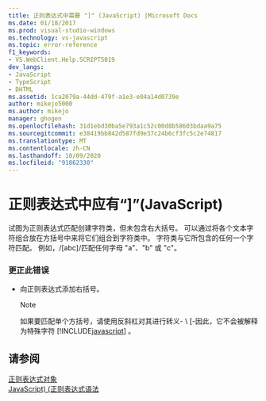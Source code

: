 ```yaml
---
title: 正则表达式中需要 "]" (JavaScript) |Microsoft Docs
ms.date: 01/18/2017
ms.prod: visual-studio-windows
ms.technology: vs-javascript
ms.topic: error-reference
f1_keywords:
- VS.WebClient.Help.SCRIPT5019
dev_langs:
- JavaScript
- TypeScript
- DHTML
ms.assetid: 1ca2079a-44dd-479f-a1e3-e04a14d0739e
author: mikejo5000
ms.author: mikejo
manager: ghogen
ms.openlocfilehash: 31d1ebd30ba5e793a1c52c00d8b58603bdaa9a75
ms.sourcegitcommit: e38419bb842d587fd9e37c24b6cf3fc5c2e74817
ms.translationtype: MT
ms.contentlocale: zh-CN
ms.lasthandoff: 10/09/2020
ms.locfileid: "91862330"
---
```

# <a name="expected--in-regular-expression-javascript"></a>正则表达式中应有“]”(JavaScript)
试图为正则表达式匹配创建字符类，但未包含右大括号。 可以通过将各个文本字符组合放在方括号中来将它们组合到字符类中。 字符类与它所包含的任何一个字符匹配。 例如，/[abc]/匹配任何字母 "a"、"b" 或 "c"。  
  
### <a name="to-correct-this-error"></a>更正此错误  
  
- 向正则表达式添加右括号。  
  
    > [!NOTE]
    > 如果要匹配单个方括号，请使用反斜杠对其进行转义- \\ [-因此，它不会被解释为特殊字符 [!INCLUDE[javascript](../../javascript/includes/javascript-md.md)] 。  
  
## <a name="see-also"></a>请参阅  
 [正则表达式对象](https://developer.mozilla.org/docs/Web/JavaScript/Reference/Global_Objects/RegExp)   
 [JavaScript)  (正则表达式语法 ](/previous-versions/1400241x(v=vs.100))